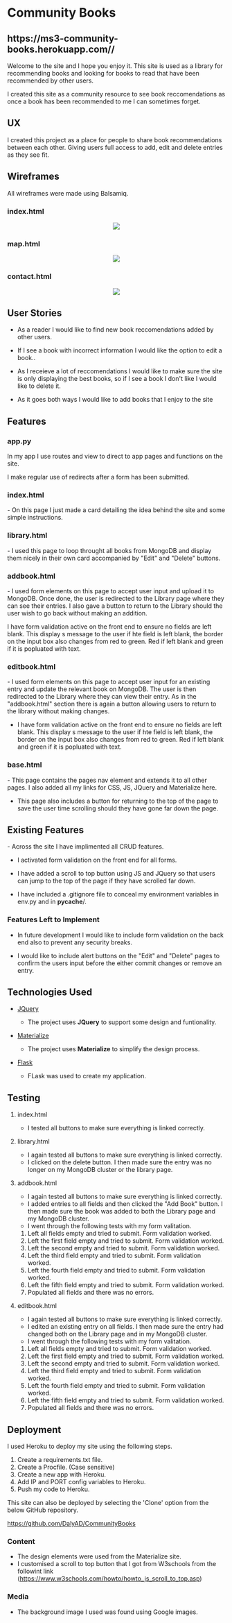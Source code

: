 # Community Books

<h2>https://ms3-community-books.herokuapp.com//</h2>

Welcome to the site and I hope you enjoy it. This site is used as a library for recommending books and looking for books to read that have been recommended by other users. 

I created this site as a community resource to see book reccomendations as once a book has been recommended to me I can sometimes forget.
 
## UX
 
I created this project as a place for people to share book recommendations between each other. Giving users full access to add, edit and delete entries as they see fit.

<h2>Wireframes</h2>

All wireframes were made using Balsamiq.

<h3>index.html</h3>
<div align="center">
    <img src="wireframes/Home.png">
</div>

<h3>map.html</h3>
<div align="center">
    <img src="wireframes/Library.png">
</div>

<h3>contact.html</h3>
<div align="center">
    <img src="wireframes/AddEditBook.png">
</div>

<h2>User Stories</h2>

- As a reader I would like to find new book reccomendations added by other users.
  
- If I see a book with incorrect information I would like the option to edit a book..

- As I receieve a lot of reccomendations I would like to make sure the site is only displaying the best books, so if I see a book I       don't like I would like to delete it.

- As it goes both ways I would like to add books that I enjoy to the site

<h2>Features</h2>

<h3>app.py</h3>

In my app I use routes and view to direct to app pages and functions on the site.

I make regular use of redirects after a form has been submitted.

<h3>index.html</h3>
- On this page I just made a card detailing the idea behind the site and some simple instructions.

<h3>library.html</h3>
- I used this page to loop throught all books from MongoDB and display them nicely in their own card accompanied by "Edit" and "Delete" buttons.

<h3>addbook.html</h3>
- I used form elements on this page to accept user input and upload it to MongoDB. Once done, the user is redirected to the Library page where they can see their entries.
I also gave a button to return to the Library should the user wish to go back without making an addition.

I have form validation active on the front end to ensure no fields are left blank. This display s message to the user if hte field is left blank, the border on the input box also changes from red to green. Red if left blank and green if it is popluated with text.

<h3>editbook.html</h3>
- I used form elements on this page to accept user input for an existing entry and update the relevant book on MongoDB. The user is then redirected to the Library where they
can view their entry. As in the "addbook.html" section there is again a button allowing users to return to the library without making changes.

- I have form validation active on the front end to ensure no fields are left blank. This display s message to the user if hte field is left blank, the border on the input box also changes from red to green. Red if left blank and green if it is popluated with text.

<h3>base.html</h3>
- This page contains the pages nav element and extends it to all other pages. I also added all my links for CSS, JS, JQuery and Materialize here.

- This page also includes a button for returning to the top of the page to save the user time scrolling should they have gone far down the page. 
 
<h2>Existing Features</h2>
- Across the site I have implimented all CRUD features.

- I activated form validation on the front end for all forms.

- I have added a scroll to top button using JS and JQuery so that users can jump to the top of the page if they have scrolled far down.

- I have included a .gitignore file to conceal my environment variables in env.py and in __pycache__/.

### Features Left to Implement
- In future development I would like to include form validation on the back end also to prevent any security breaks.

- I would like to include alert buttons on the "Edit" and "Delete" pages to confirm the users input before the either commit changes or remove an entry. 

## Technologies Used

- [JQuery](https://jquery.com)
    - The project uses **JQuery** to support some design and funtionality.

- [Materialize](https://materializecss.com/)
    - The project uses **Materialize** to simplify the design process.
    
- [Flask](https://flask.palletsprojects.com/en/1.1.x/)
    - FLask was used to create my application.

## Testing

1. index.html
    - I tested all buttons to make sure everything is linked correctly.

2. library.html
    - I again tested all buttons to make sure everything is linked correctly. 
    - I clicked on the delete button. I then made sure the entry was no longer on my MongoDB cluster or the library page.

3. addbook.html
    - I again tested all buttons to make sure everything is linked correctly. 
    - I added entries to all fields and then clicked the "Add Book" button. I then made sure the book was added to both the Library page       and my MongoDB cluster.
    - I went through the following tests with my form valitation.
     1. Left all fields empty and tried to submit. Form validation worked.
     2. Left the first field empty and tried to submit. Form validation worked.
     3. Left the second empty and tried to submit. Form validation worked.
     4. Left the third field empty and tried to submit. Form validation worked.
     5. Left the fourth field empty and tried to submit. Form validation worked.
     6. Left the fifth field empty and tried to submit. Form validation worked.
     7. Populated all fields and there was no errors.

4. editbook.html
    - I again tested all buttons to make sure everything is linked correctly. 
    - I edited an existing entry on all fields. I then made sure the entry had changed both on the Library page and in my MongoDB cluster.
     - I went through the following tests with my form valitation.
     1. Left all fields empty and tried to submit. Form validation worked.
     2. Left the first field empty and tried to submit. Form validation worked.
     3. Left the second empty and tried to submit. Form validation worked.
     4. Left the third field empty and tried to submit. Form validation worked.
     5. Left the fourth field empty and tried to submit. Form validation worked.
     6. Left the fifth field empty and tried to submit. Form validation worked.
     7. Populated all fields and there was no errors.

## Deployment

I used Heroku to deploy my site using the following steps.

1. Create a requirements.txt file.
2. Create a Procfile. (Case sensitive)
3. Create a new app with Heroku.
4. Add IP and PORT config variables to Heroku.
5. Push my code to Heroku.

This site can also be deployed by selecting the 'Clone' option from the below GitHub repository.

https://github.com/DalyAD/CommunityBooks

### Content
- The design elements were used from the Materialize site.
- I customised a scroll to top button that I got from W3schools from the followint link (https://www.w3schools.com/howto/howto_js_scroll_to_top.asp)

### Media
- The background image I used was found using Google images.
